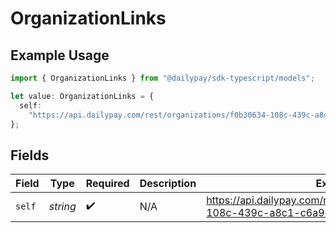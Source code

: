 # OrganizationLinks

## Example Usage

```typescript
import { OrganizationLinks } from "@dailypay/sdk-typescript/models";

let value: OrganizationLinks = {
  self:
    "https://api.dailypay.com/rest/organizations/f0b30634-108c-439c-a8c1-c6a91197f022",
};
```

## Fields

| Field                                                                            | Type                                                                             | Required                                                                         | Description                                                                      | Example                                                                          |
| -------------------------------------------------------------------------------- | -------------------------------------------------------------------------------- | -------------------------------------------------------------------------------- | -------------------------------------------------------------------------------- | -------------------------------------------------------------------------------- |
| `self`                                                                           | *string*                                                                         | :heavy_check_mark:                                                               | N/A                                                                              | https://api.dailypay.com/rest/organizations/f0b30634-108c-439c-a8c1-c6a91197f022 |